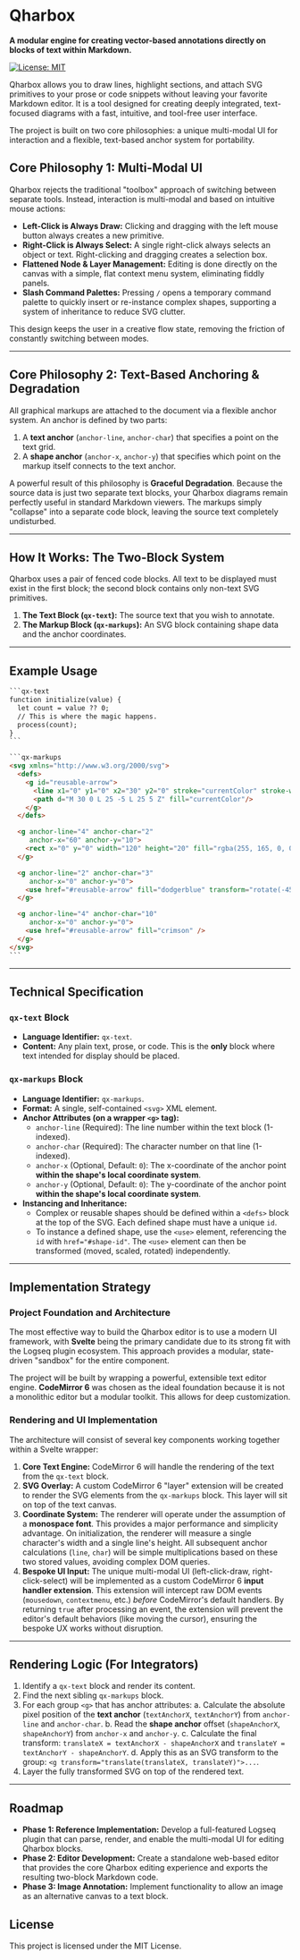 # Qharbox

**A modular engine for creating vector-based annotations directly on blocks of text within Markdown.**

[![License: MIT](https://img.shields.io/badge/License-MIT-yellow.svg)](https://opensource.org/licenses/MIT)

Qharbox allows you to draw lines, highlight sections, and attach SVG primitives to your prose or code snippets without leaving your favorite Markdown editor. It is a tool designed for creating deeply integrated, text-focused diagrams with a fast, intuitive, and tool-free user interface.

The project is built on two core philosophies: a unique multi-modal UI for interaction and a flexible, text-based anchor system for portability.

## Core Philosophy 1: Multi-Modal UI

Qharbox rejects the traditional "toolbox" approach of switching between separate tools. Instead, interaction is multi-modal and based on intuitive mouse actions:

* **Left-Click is Always Draw:** Clicking and dragging with the left mouse button always creates a new primitive.
* **Right-Click is Always Select:** A single right-click always selects an object or text. Right-clicking and dragging creates a selection box.
* **Flattened Node & Layer Management:** Editing is done directly on the canvas with a simple, flat context menu system, eliminating fiddly panels.
* **Slash Command Palettes:** Pressing `/` opens a temporary command palette to quickly insert or re-instance complex shapes, supporting a system of inheritance to reduce SVG clutter.

This design keeps the user in a creative flow state, removing the friction of constantly switching between modes.

---
## Core Philosophy 2: Text-Based Anchoring & Degradation

All graphical markups are attached to the document via a flexible anchor system. An anchor is defined by two parts:
1.  A **text anchor** (`anchor-line`, `anchor-char`) that specifies a point on the text grid.
2.  A **shape anchor** (`anchor-x`, `anchor-y`) that specifies which point on the markup itself connects to the text anchor.

A powerful result of this philosophy is **Graceful Degradation**. Because the source data is just two separate text blocks, your Qharbox diagrams remain perfectly useful in standard Markdown viewers. The markups simply "collapse" into a separate code block, leaving the source text completely undisturbed.

---
## How It Works: The Two-Block System

Qharbox uses a pair of fenced code blocks. All text to be displayed must exist in the first block; the second block contains only non-text SVG primitives.

1.  **The Text Block (`qx-text`):** The source text that you wish to annotate.
2.  **The Markup Block (`qx-markups`):** An SVG block containing shape data and the anchor coordinates.

---
## Example Usage

```markdown
​```qx-text
function initialize(value) {
  let count = value ?? 0;
  // This is where the magic happens.
  process(count);
}
​```

​```qx-markups
<svg xmlns="http://www.w3.org/2000/svg">
  <defs>
    <g id="reusable-arrow">
      <line x1="0" y1="0" x2="30" y2="0" stroke="currentColor" stroke-width="2"/>
      <path d="M 30 0 L 25 -5 L 25 5 Z" fill="currentColor"/>
    </g>
  </defs>

  <g anchor-line="4" anchor-char="2"
     anchor-x="60" anchor-y="10">
    <rect x="0" y="0" width="120" height="20" fill="rgba(255, 165, 0, 0.3)" stroke="orange" stroke-width="1.5" />
  </g>

  <g anchor-line="2" anchor-char="3"
     anchor-x="0" anchor-y="0">
    <use href="#reusable-arrow" fill="dodgerblue" transform="rotate(-45)" />
  </g>

  <g anchor-line="4" anchor-char="10"
     anchor-x="0" anchor-y="0">
    <use href="#reusable-arrow" fill="crimson" />
  </g>
</svg>
​```
```
---
## Technical Specification

### `qx-text` Block

* **Language Identifier:** `qx-text`.
* **Content:** Any plain text, prose, or code. This is the **only** block where text intended for display should be placed.

### `qx-markups` Block

* **Language Identifier:** `qx-markups`.
* **Format:** A single, self-contained `<svg>` XML element.
* **Anchor Attributes (on a wrapper `<g>` tag):**
    * `anchor-line` (Required): The line number within the text block (1-indexed).
    * `anchor-char` (Required): The character number on that line (1-indexed).
    * `anchor-x` (Optional, Default: `0`): The x-coordinate of the anchor point **within the shape's local coordinate system**.
    * `anchor-y` (Optional, Default: `0`): The y-coordinate of the anchor point **within the shape's local coordinate system**.
* **Instancing and Inheritance:**
    * Complex or reusable shapes should be defined within a `<defs>` block at the top of the SVG. Each defined shape must have a unique `id`.
    * To instance a defined shape, use the `<use>` element, referencing the `id` with `href="#shape-id"`. The `<use>` element can then be transformed (moved, scaled, rotated) independently.

---
## Implementation Strategy

### Project Foundation and Architecture

The most effective way to build the Qharbox editor is to use a modern UI framework, with **Svelte** being the primary candidate due to its strong fit with the Logseq plugin ecosystem. This approach provides a modular, state-driven "sandbox" for the entire component.

The project will be built by wrapping a powerful, extensible text editor engine. **CodeMirror 6** was chosen as the ideal foundation because it is not a monolithic editor but a modular toolkit. This allows for deep customization.

### Rendering and UI Implementation

The architecture will consist of several key components working together within a Svelte wrapper:

1.  **Core Text Engine:** CodeMirror 6 will handle the rendering of the text from the `qx-text` block.
2.  **SVG Overlay:** A custom CodeMirror 6 "layer" extension will be created to render the SVG elements from the `qx-markups` block. This layer will sit on top of the text canvas.
3.  **Coordinate System:** The renderer will operate under the assumption of a **monospace font**. This provides a major performance and simplicity advantage. On initialization, the renderer will measure a single character's width and a single line's height. All subsequent anchor calculations (`line`, `char`) will be simple multiplications based on these two stored values, avoiding complex DOM queries.
4.  **Bespoke UI Input:** The unique multi-modal UI (left-click-draw, right-click-select) will be implemented as a custom CodeMirror 6 **input handler extension**. This extension will intercept raw DOM events (`mousedown`, `contextmenu`, etc.) *before* CodeMirror's default handlers. By returning `true` after processing an event, the extension will prevent the editor's default behaviors (like moving the cursor), ensuring the bespoke UX works without disruption.

---
## Rendering Logic (For Integrators)

1.  Identify a `qx-text` block and render its content.
2.  Find the next sibling `qx-markups` block.
3.  For each group `<g>` that has anchor attributes:
    a. Calculate the absolute pixel position of the **text anchor** (`textAnchorX`, `textAnchorY`) from `anchor-line` and `anchor-char`.
    b. Read the **shape anchor** offset (`shapeAnchorX`, `shapeAnchorY`) from `anchor-x` and `anchor-y`.
    c. Calculate the final transform: `translateX = textAnchorX - shapeAnchorX` and `translateY = textAnchorY - shapeAnchorY`.
    d. Apply this as an SVG transform to the group: `<g transform="translate(translateX, translateY)">...`.
4.  Layer the fully transformed SVG on top of the rendered text.

---
## Roadmap

* **Phase 1: Reference Implementation:** Develop a full-featured Logseq plugin that can parse, render, and enable the multi-modal UI for editing Qharbox blocks.
* **Phase 2: Editor Development:** Create a standalone web-based editor that provides the core Qharbox editing experience and exports the resulting two-block Markdown code.
* **Phase 3: Image Annotation:** Implement functionality to allow an image as an alternative canvas to a text block.

## License

This project is licensed under the MIT License.
